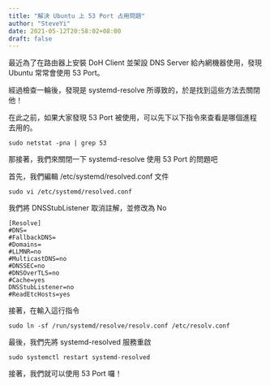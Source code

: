 ```yaml
---
title: "解決 Ubuntu 上 53 Port 占用問題"
author: "SteveYi"
date: 2021-05-12T20:58:02+08:00
draft: false
---
```


最近為了在路由器上安裝 DoH Client 並架設 DNS Server 給內網機器使用，發現 Ubuntu 常常會使用 53 Port。

經過檢查一輪後，發現是 systemd-resolve 所導致的，於是找到這些方法去關閉他！

在此之前，如果大家發現 53 Port 被使用，可以先下以下指令來查看是哪個進程去用的。

```
sudo netstat -pna | grep 53
```

那接著，我們來關閉一下 systemd-resolve 使用 53 Port 的問題吧

首先，我們編輯 /etc/systemd/resolved.conf 文件

```
sudo vi /etc/systemd/resolved.conf
```

我們將 DNSStubListener 取消註解，並修改為 No

```
[Resolve]
#DNS=
#FallbackDNS=
#Domains=
#LLMNR=no
#MulticastDNS=no
#DNSSEC=no
#DNSOverTLS=no
#Cache=yes
DNSStubListener=no
#ReadEtcHosts=yes
```

接著，在輸入這行指令

```
sudo ln -sf /run/systemd/resolve/resolv.conf /etc/resolv.conf
```

最後，我們先將 systemd-resolved 服務重啟

```
sudo systemctl restart systemd-resolved
```

接著，我們就可以使用 53 Port 囉！
